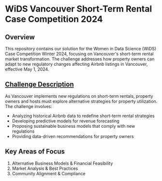 # WiDS Vancouver Short-Term Rental Case Competition 2024

## Overview
This repository contains our solution for the Women in Data Science (WiDS) Case Competition Winter 2024, focusing on Vancouver's short-term rental market transformation. The challenge addresses how property owners can adapt to new regulatory changes affecting Airbnb listings in Vancouver, effective May 1, 2024.

## [Challenge Description](https://www.kaggle.com/competitions/effects-of-policy-on-the-housing-market/)
As Vancouver implements new regulations on short-term rentals, property owners and hosts must explore alternative strategies for property utilization. The challenge involves:
- Analyzing historical Airbnb data to redefine short-term rental strategies
- Developing predictive models for revenue forecasting
- Proposing sustainable business models that comply with new regulations
- Providing data-driven recommendations for property owners

## Key Areas of Focus
1. Alternative Business Models & Financial Feasibility
2. Market Analysis & Best Practices
3. Community Alignment & Compliance

